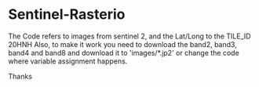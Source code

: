 # Sentinel-Rasterio

The Code refers to images from sentinel 2, and the Lat/Long to the TILE_ID 20HNH
Also, to make it work you need to download the band2, band3, band4 and band8 and download it to 'images/*.jp2' or change the code where variable assignment happens.

Thanks
